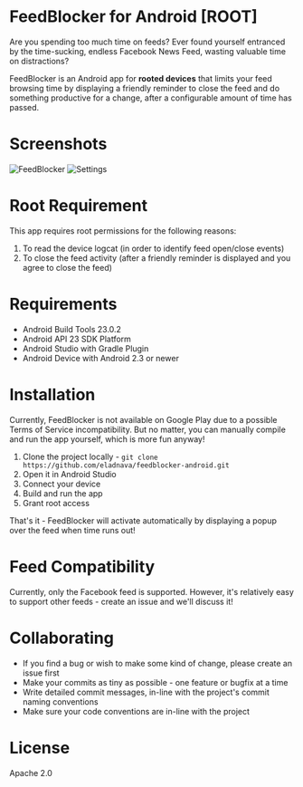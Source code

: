 # FeedBlocker for Android [ROOT]

Are you spending too much time on feeds? Ever found yourself entranced by the time-sucking, endless Facebook News Feed, wasting valuable time on distractions?

FeedBlocker is an Android app for **rooted devices** that limits your feed browsing time by displaying a friendly reminder to close the feed and do something productive for a change, after a configurable amount of time has passed.

# Screenshots

![FeedBlocker](https://raw.github.com/eladnava/feedblocker-android/master/preview/screenshot1.png) 
![Settings](https://raw.github.com/eladnava/feedblocker-android/master/preview/screenshot2.png)

# Root Requirement

This app requires root permissions for the following reasons:

1. To read the device logcat (in order to identify feed open/close events)
2. To close the feed activity (after a friendly reminder is displayed and you agree to close the feed)

# Requirements

* Android Build Tools 23.0.2
* Android API 23 SDK Platform
* Android Studio with Gradle Plugin
* Android Device with Android 2.3 or newer

# Installation

Currently, FeedBlocker is not available on Google Play due to a possible Terms of Service incompatibility. But no matter, you can manually compile and run the app yourself, which is more fun anyway!

1. Clone the project locally - ``git clone https://github.com/eladnava/feedblocker-android.git``
2. Open it in Android Studio
3. Connect your device
4. Build and run the app
5. Grant root access

That's it - FeedBlocker will activate automatically by displaying a popup over the feed when time runs out!

# Feed Compatibility

Currently, only the Facebook feed is supported. However, it's relatively easy to support other feeds - create an issue and we'll discuss it!

# Collaborating

* If you find a bug or wish to make some kind of change, please create an issue first
* Make your commits as tiny as possible - one feature or bugfix at a time
* Write detailed commit messages, in-line with the project's commit naming conventions
* Make sure your code conventions are in-line with the project

# License

Apache 2.0
